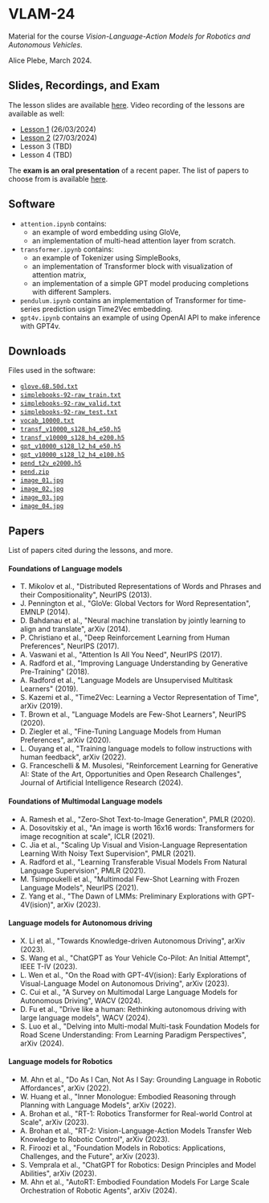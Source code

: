 # VLAM-24

Material for the course *Vision-Language-Action Models for Robotics and Autonomous Vehicles*.

Alice Plebe, March 2024.

## Slides, Recordings, and Exam

The lesson slides are available 
[here](https://www.dropbox.com/scl/fi/j9kxntxrj519jortstimm/slides.pdf?rlkey=j2enserwm8kkw1urn09kjimaz&dl=0).
Video recording of the lessons are available as well:

- [Lesson 1](https://www.dropbox.com/scl/fi/9sn950gk5ubpfvuqim3xw/lesson_01.mp4?rlkey=j49hc384f11dyn0d5300vjvnf&dl=0) (26/03/2024)
- [Lesson 2](https://www.dropbox.com/scl/fi/qllork1xrf7ssypjpljbr/lesson_02.mp4?rlkey=hrfidmbag3ug6l91sc6sqrken&dl=0) (27/03/2024)
- Lesson 3 (TBD)
- Lesson 4 (TBD)

The **exam is an oral presentation** of a recent paper.
The list of papers to choose from is available [here](https://docs.google.com/spreadsheets/d/1_BlpGtml7ehKrvqoQ4U4G6oNvlb4T7-adD69wPUzOso).

## Software

- `attention.ipynb` contains:
	- an example of word embedding using GloVe,
	- an implementation of multi-head attention layer from scratch.
- `transformer.ipynb` contains:
	- an example of Tokenizer using SimpleBooks,
	- an implementation of Transformer block with visualization of attention matrix,
	-  an implementation of a simple GPT model producing completions with different Samplers.
- `pendulum.ipynb` contains an implementation of Transformer for time-series prediction usign Time2Vec embedding.
- `gpt4v.ipynb` contains an example of using OpenAI API to make inference with GPT4v.

## Downloads
Files used in the software:

- [`glove.6B.50d.txt`](https://www.dropbox.com/scl/fi/y328s9lbz8c9glp7al02p/glove.6B.50d.txt?rlkey=m81pwe06f8tpb947fl3y78nlo&dl=0)
- [`simplebooks-92-raw_train.txt`](https://www.dropbox.com/scl/fi/r6vnn7vccpvscvmzabmvf/simplebooks-92-raw_train.txt?rlkey=thwnurvjrda737sr8283qpdkg&dl=0)
- [`simplebooks-92-raw_valid.txt`](https://www.dropbox.com/scl/fi/txlel36qe8nxz7jth95xp/simplebooks-92-raw_valid.txt?rlkey=8sdbtycdx2ppokcybaolvrx7j&dl=0)
- [`simplebooks-92-raw_test.txt`](https://www.dropbox.com/scl/fi/3j9eifu45sdwnhof3r63q/simplebooks-92-raw_test.txt?rlkey=5c8z385wsu925h9zugz7p2d8v&dl=0)
- [`vocab_10000.txt`](https://www.dropbox.com/scl/fi/aix95cadh32i9ylzjzz0m/vocab_10000.txt?rlkey=qcwpxhw34c8z2x7hue37zu79d&dl=0)
- [`transf_v10000_s128_h4_e50.h5`](https://www.dropbox.com/scl/fi/la654e3fsjfn6iwrlmm1d/transf_v10000_s128_h4_e50.h5?rlkey=9qkdroty1i2l9lu1euaxjtkvg&dl=0)
- [`transf_v10000_s128_h4_e200.h5`](https://www.dropbox.com/scl/fi/tvevf1ocgatw2v0nl624f/transf_v10000_s128_h4_e200.h5?rlkey=0pxwmhyicvkyxdae3jsc0znsb&dl=0)
- [`gpt_v10000_s128_l2_h4_e50.h5`](https://www.dropbox.com/scl/fi/ryn31mv5ne6k9mc18kffh/gpt_v10000_s128_l2_h4_e50.h5?rlkey=p8x4bhe5oxb8lpw3f54i970ud&dl=0)
- [`gpt_v10000_s128_l2_h4_e100.h5`](https://www.dropbox.com/scl/fi/ie0y2rk65z2encjhj203x/gpt_v10000_s128_l2_h4_e100.h5?rlkey=xo46jcgl1qywu5fm9bpzclg0z&dl=0)
- [`pend_t2v_e2000.h5`](https://www.dropbox.com/scl/fi/fgsfklo5z944acm6l0nu3/pend_t2v_e2000.h5?rlkey=ej6uqo6tpggmtn204r88vg6fu&dl=0)
- [`pend.zip`](https://www.dropbox.com/scl/fi/ell5z8bje172n0c6st0e3/pend.zip?rlkey=t5mxsl2cev6xbugogcd3ej028&dl=0)
- [`image_01.jpg`](https://www.dropbox.com/scl/fi/5fkn00h925xjf51jcodcj/c1.jpg?rlkey=2a7kjoqphqaz5mt1wl3c5bp4i&dl=0)
- [`image_02.jpg`](https://www.dropbox.com/scl/fi/s5089zy9pt5ed10ocn46y/c2.jpg?rlkey=01qndot441zgst8g8cdz0emqw&dl=0)
- [`image_03.jpg`](https://www.dropbox.com/scl/fi/u65cc3yaz91y45yu28eq8/c3.jpg?rlkey=6ynt5npd51k5z0zqy2k4s17fe&dl=0)
- [`image_04.jpg`](https://www.dropbox.com/scl/fi/djmfggr7ho1os4nihkzg5/c6.jpeg?rlkey=hdp41x87gac6pvggn7rgf989v&dl=0)


## Papers

List of papers cited during the lessons, and more.

#### Foundations of Language models

- T. Mikolov et al., "Distributed Representations of Words and Phrases and their Compositionality", NeurIPS (2013).
- J. Pennington et al., "GloVe: Global Vectors for Word Representation", EMNLP (2014).
- D. Bahdanau et al., "Neural machine translation by jointly learning to align and translate", arXiv (2014).
- P. Christiano et al., "Deep Reinforcement Learning from Human Preferences", NeurIPS (2017).
- A. Vaswani et al., "Attention Is All You Need", NeurIPS (2017).
- A. Radford et al., "Improving Language Understanding by Generative Pre-Training" (2018).
- A. Radford et al., "Language Models are Unsupervised Multitask Learners" (2019).
- S. Kazemi et al., "Time2Vec: Learning a Vector Representation of Time", arXiv (2019).
- T. Brown et al., "Language Models are Few-Shot Learners", NeurIPS (2020).
- D. Ziegler et al., "Fine-Tuning Language Models from Human Preferences", arXiv (2020).
- L. Ouyang et al., "Training language models to follow instructions with human feedback", arXiv (2022).
- G. Franceschelli & M. Musolesi, "Reinforcement Learning for Generative AI: State of the Art, Opportunities and Open Research Challenges", Journal of Artificial Intelligence Research (2024).

#### Foundations of Multimodal Language models

- A. Ramesh et al., "Zero-Shot Text-to-Image Generation", PMLR (2020).
- A. Dosovitskiy et al., "An image is worth 16x16 words: Transformers for image recognition at scale", ICLR (2021).
- C. Jia et al., "Scaling Up Visual and Vision-Language Representation Learning With Noisy Text Supervision", PMLR (2021).
- A. Radford et al., "Learning Transferable Visual Models From Natural Language Supervision", PMLR (2021).
- M. Tsimpoukelli et al., "Multimodal Few-Shot Learning with Frozen Language Models", NeurIPS (2021).
- Z. Yang et al., "The Dawn of LMMs: Preliminary Explorations with GPT-4V(ision)", arXiv (2023).

#### Language models for Autonomous driving

- X. Li et al., "Towards Knowledge-driven Autonomous Driving", arXiv (2023).
- S. Wang et al., "ChatGPT as Your Vehicle Co-Pilot: An
Initial Attempt", IEEE T-IV (2023).
- L. Wen et al., "On the Road with GPT-4V(ision): Early Explorations of Visual-Language Model on Autonomous Driving", arXiv (2023).
- C. Cui et al., "A Survey on Multimodal Large Language Models for Autonomous Driving", WACV (2024).
- D. Fu et al., "Drive like a human: Rethinking autonomous driving with large language models", WACV (2024).
- S. Luo et al., "Delving into Multi-modal Multi-task Foundation Models for Road Scene Understanding: From Learning Paradigm Perspectives", arXiv (2024).

#### Language models for Robotics

- M. Ahn et al., "Do As I Can, Not As I Say: Grounding Language in Robotic Affordances", arXiv (2022).
- W. Huang et al., "Inner Monologue: Embodied Reasoning through Planning with Language Models", arXiv (2022).
- A. Brohan et al., "RT-1: Robotics Transformer
for Real-world Control at Scale", arXiv (2023).
- A. Brohan et al., "RT-2: Vision-Language-Action Models Transfer Web Knowledge to Robotic Control", arXiv (2023).
- R. Firoozi et al., "Foundation Models in Robotics: Applications, Challenges, and the Future", arXiv (2023).
- S. Vemprala et al., "ChatGPT for Robotics:
Design Principles and Model Abilities", arXiv (2023).
- M. Ahn et al., "AutoRT: Embodied Foundation Models For Large Scale Orchestration of Robotic Agents", arXiv (2024).

